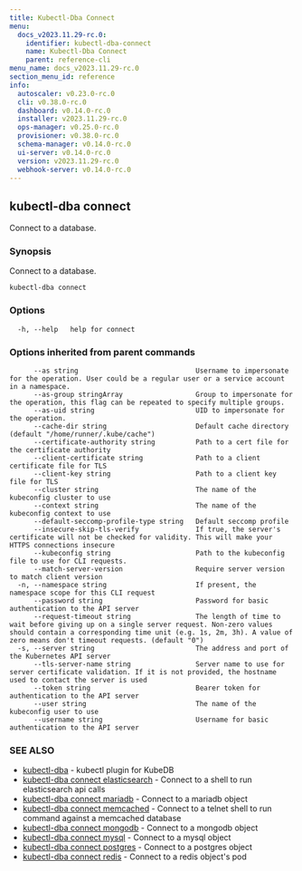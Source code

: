 ```yaml
---
title: Kubectl-Dba Connect
menu:
  docs_v2023.11.29-rc.0:
    identifier: kubectl-dba-connect
    name: Kubectl-Dba Connect
    parent: reference-cli
menu_name: docs_v2023.11.29-rc.0
section_menu_id: reference
info:
  autoscaler: v0.23.0-rc.0
  cli: v0.38.0-rc.0
  dashboard: v0.14.0-rc.0
  installer: v2023.11.29-rc.0
  ops-manager: v0.25.0-rc.0
  provisioner: v0.38.0-rc.0
  schema-manager: v0.14.0-rc.0
  ui-server: v0.14.0-rc.0
  version: v2023.11.29-rc.0
  webhook-server: v0.14.0-rc.0
---
```


## kubectl-dba connect

Connect to a database.

### Synopsis

Connect to a database.

```
kubectl-dba connect
```

### Options

```
  -h, --help   help for connect
```

### Options inherited from parent commands

```
      --as string                             Username to impersonate for the operation. User could be a regular user or a service account in a namespace.
      --as-group stringArray                  Group to impersonate for the operation, this flag can be repeated to specify multiple groups.
      --as-uid string                         UID to impersonate for the operation.
      --cache-dir string                      Default cache directory (default "/home/runner/.kube/cache")
      --certificate-authority string          Path to a cert file for the certificate authority
      --client-certificate string             Path to a client certificate file for TLS
      --client-key string                     Path to a client key file for TLS
      --cluster string                        The name of the kubeconfig cluster to use
      --context string                        The name of the kubeconfig context to use
      --default-seccomp-profile-type string   Default seccomp profile
      --insecure-skip-tls-verify              If true, the server's certificate will not be checked for validity. This will make your HTTPS connections insecure
      --kubeconfig string                     Path to the kubeconfig file to use for CLI requests.
      --match-server-version                  Require server version to match client version
  -n, --namespace string                      If present, the namespace scope for this CLI request
      --password string                       Password for basic authentication to the API server
      --request-timeout string                The length of time to wait before giving up on a single server request. Non-zero values should contain a corresponding time unit (e.g. 1s, 2m, 3h). A value of zero means don't timeout requests. (default "0")
  -s, --server string                         The address and port of the Kubernetes API server
      --tls-server-name string                Server name to use for server certificate validation. If it is not provided, the hostname used to contact the server is used
      --token string                          Bearer token for authentication to the API server
      --user string                           The name of the kubeconfig user to use
      --username string                       Username for basic authentication to the API server
```

### SEE ALSO

* [kubectl-dba](/docs/v2023.11.29-rc.0/reference/cli/kubectl-dba)	 - kubectl plugin for KubeDB
* [kubectl-dba connect elasticsearch](/docs/v2023.11.29-rc.0/reference/cli/kubectl-dba_connect_elasticsearch)	 - Connect to a shell to run elasticsearch api calls
* [kubectl-dba connect mariadb](/docs/v2023.11.29-rc.0/reference/cli/kubectl-dba_connect_mariadb)	 - Connect to a mariadb object
* [kubectl-dba connect memcached](/docs/v2023.11.29-rc.0/reference/cli/kubectl-dba_connect_memcached)	 - Connect to a telnet shell to run command against a memcached database
* [kubectl-dba connect mongodb](/docs/v2023.11.29-rc.0/reference/cli/kubectl-dba_connect_mongodb)	 - Connect to a mongodb object
* [kubectl-dba connect mysql](/docs/v2023.11.29-rc.0/reference/cli/kubectl-dba_connect_mysql)	 - Connect to a mysql object
* [kubectl-dba connect postgres](/docs/v2023.11.29-rc.0/reference/cli/kubectl-dba_connect_postgres)	 - Connect to a postgres object
* [kubectl-dba connect redis](/docs/v2023.11.29-rc.0/reference/cli/kubectl-dba_connect_redis)	 - Connect to a redis object's pod

